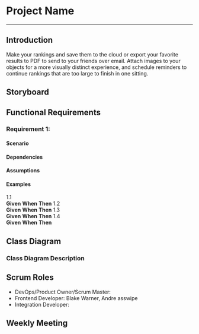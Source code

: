 # Project Name
---
## Introduction


Make your rankings and save them to the cloud or export your favorite results to PDF to send to your friends over email. Attach images to your objects for a more visually distinct experience, and schedule reminders to continue rankings that are too large to finish in one sitting.  
## Storyboard  
## Functional Requirements  
### Requirement 1:
#### Scenario  

#### Dependencies  

#### Assumptions  

#### Examples  
1.1  
**Given** 
**When**
**Then**
1.2  
**Given** 
**When**
**Then**
1.3  
**Given** 
**When**
**Then**
1.4  
**Given** 
**When**
**Then**

## Class Diagram  

### Class Diagram Description  

## Scrum Roles  
- DevOps/Product Owner/Scrum Master: 
- Frontend Developer: Blake Warner, Andre asswipe
- Integration Developer:
## Weekly Meeting  
